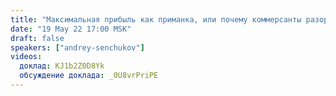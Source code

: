 ```yaml
---
title: "Максимальная прибыль как приманка, или почему коммерсанты разоряются в кризис? Анализ экономической модели на примере предприятия общественного питания"
date: "19 May 22 17:00 MSK"
draft: false
speakers: ["andrey-senchukov"]
videos:
  доклад: KJ1b2Z0D8Yk
  обсуждение доклада: _0U8vrPriPE
---
```

